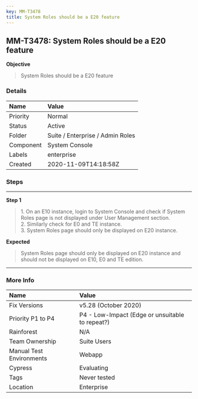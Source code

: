```yaml
---
key: MM-T3478
title: System Roles should be a E20 feature
---
```


## MM-T3478: System Roles should be a E20 feature

**Objective**

> <article>System Roles should be a E20 feature</article>

### Details

| Name      | Value                            |
| :-------- | :------------------------------- |
| Priority  | Normal                           |
| Status    | Active                           |
| Folder    | Suite / Enterprise / Admin Roles |
| Component | System Console                   |
| Labels    | enterprise                       |
| Created   | 2020-11-09T14:18:58Z             |

### Steps

<hr/>

**Step 1**

> <article>1. On an E10 instance, login to System Console and check if System Roles page is not displayed under User Management section. <br>2. Similarly check for E0 and TE instance. <br>3. System Roles page should only be displayed on E20 instance. </article>

**Expected**

> <article>System Roles page should only be displayed on E20 instance and should not be displayed on E10, E0 and TE edition.&nbsp;</article>

<hr/>

### More Info

| Name                     | Value                                           |
| :----------------------- | :---------------------------------------------- |
| Fix Versions             | v5.28 (October 2020)                            |
| Priority P1 to P4        | P4 - Low-Impact (Edge or unsuitable to repeat?) |
| Rainforest               | N/A                                             |
| Team Ownership           | Suite Users                                     |
| Manual Test Environments | Webapp                                          |
| Cypress                  | Evaluating                                      |
| Tags                     | Never tested                                    |
| Location                 | Enterprise                                      |
